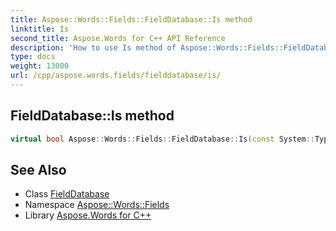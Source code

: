 ```yaml
---
title: Aspose::Words::Fields::FieldDatabase::Is method
linktitle: Is
second_title: Aspose.Words for C++ API Reference
description: 'How to use Is method of Aspose::Words::Fields::FieldDatabase class in C++.'
type: docs
weight: 13000
url: /cpp/aspose.words.fields/fielddatabase/is/
---
```

## FieldDatabase::Is method




```cpp
virtual bool Aspose::Words::Fields::FieldDatabase::Is(const System::TypeInfo &target) const override
```

## See Also

* Class [FieldDatabase](../)
* Namespace [Aspose::Words::Fields](../../)
* Library [Aspose.Words for C++](../../../)
